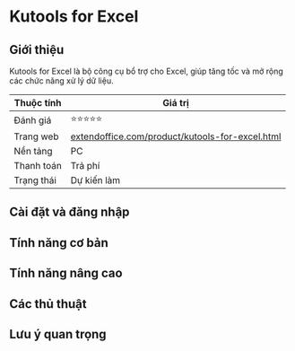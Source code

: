 # Kutools for Excel

## Giới thiệu

Kutools for Excel là bộ công cụ bổ trợ cho Excel, giúp tăng tốc và mở rộng các chức năng xử lý dữ liệu.

| Thuộc tính         | Giá trị                                  |
|--------------------|------------------------------------------|
| Đánh giá           | ⭐⭐⭐⭐⭐                                   |
| Trang web          | [extendoffice.com/product/kutools-for-excel.html](https://extendoffice.com/product/kutools-for-excel.html) |
| Nền tảng           | PC                                       |
| Thanh toán         | Trả phí                                  |
| Trạng thái         | Dự kiến làm                              |

## Cài đặt và đăng nhập

## Tính năng cơ bản

## Tính năng nâng cao

## Các thủ thuật

## Lưu ý quan trọng
